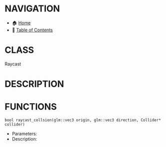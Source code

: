 # NAVIGATION
- 🏠 [Home](../../../readme.md)
- 📖 [Table of Contents](../docs_Chapter_0.00_Welcome/doc_Chapter_0.01_Table_of_Contents.md)

# CLASS
Raycast

# DESCRIPTION

# FUNCTIONS

`bool raycast_collsion(glm::vec3 origin, glm::vec3 direction, Collider* collider)`
- Parameters:
- Description: 